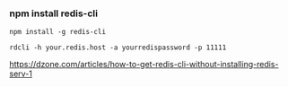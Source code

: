 
### npm install redis-cli

```
npm install -g redis-cli

rdcli -h your.redis.host -a yourredispassword -p 11111
```

https://dzone.com/articles/how-to-get-redis-cli-without-installing-redis-serv-1